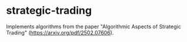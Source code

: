 # strategic-trading

Implements algorithms from the paper "Algorithmic Aspects of Strategic Trading" (https://arxiv.org/pdf/2502.07606). 
